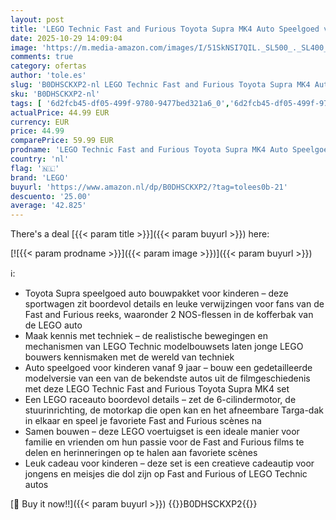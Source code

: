 ```yaml
---
layout: post
title: 'LEGO Technic Fast and Furious Toyota Supra MK4 Auto Speelgoed voor 9 jaar en Ouder  6-Cilindermotor Model met Openende Deuren  Bouwpakket voor Kinderen  Cadeau voor Jongens  Meisjes en Fans 42204'
date: 2025-10-29 14:09:04
image: 'https://m.media-amazon.com/images/I/51SkNSI7QIL._SL500_._SL400_.jpg'
comments: true
category: ofertas
author: 'tole.es'
slug: 'B0DHSCKXP2-nl LEGO Technic Fast and Furious Toyota Supra MK4 Auto...'
sku: 'B0DHSCKXP2-nl'
tags: [ '6d2fcb45-df05-499f-9780-9477bed321a6_0','6d2fcb45-df05-499f-9780-9477bed321a6_501','Arborist Merchandising Root','Bouw- & constructiespeelgoed','Creatieve spellen','Educatief speelgoed','Self Service','Special Features Stores','Speelgoed & spellen','Speelgoedbouwsets','lego','🇳🇱', ]
actualPrice: 44.99 EUR
currency: EUR
price: 44.99
comparePrice: 59.99 EUR
prodname: 'LEGO Technic Fast and Furious Toyota Supra MK4 Auto Speelgoed voor 9 jaar en Ouder  6-Cilindermotor Model met Openende Deuren  Bouwpakket voor Kinderen  Cadeau voor Jongens  Meisjes en Fans 42204'
country: 'nl'
flag: '🇳🇱'
brand: 'LEGO'
buyurl: 'https://www.amazon.nl/dp/B0DHSCKXP2/?tag=tolees0b-21'
descuento: '25.00'
average: '42.825'
---
```


There's a deal [{{< param title >}}]({{< param buyurl >}})  here:

[![{{< param prodname >}}]({{< param image >}})]({{< param buyurl >}})

ℹ️:

- Toyota Supra speelgoed auto bouwpakket voor kinderen – deze sportwagen zit boordevol details en leuke verwijzingen voor fans van de Fast and Furious reeks, waaronder 2 NOS-flessen in de kofferbak van de LEGO auto
- Maak kennis met techniek – de realistische bewegingen en mechanismen van LEGO Technic modelbouwsets laten jonge LEGO bouwers kennismaken met de wereld van techniek
- Auto speelgoed voor kinderen vanaf 9 jaar – bouw een gedetailleerde modelversie van een van de bekendste autos uit de filmgeschiedenis met deze LEGO Technic Fast and Furious Toyota Supra MK4 set
- Een LEGO raceauto boordevol details – zet de 6-cilindermotor, de stuurinrichting, de motorkap die open kan en het afneembare Targa-dak in elkaar en speel je favoriete Fast and Furious scènes na
- Samen bouwen – deze LEGO voertuigset is een ideale manier voor familie en vrienden om hun passie voor de Fast and Furious films te delen en herinneringen op te halen aan favoriete scènes
- Leuk cadeau voor kinderen – deze set is een creatieve cadeautip voor jongens en meisjes die dol zijn op Fast and Furious of LEGO Technic autos

[🛒 Buy it now!!]({{< param buyurl >}})
{{<world>}}B0DHSCKXP2{{</world>}}
